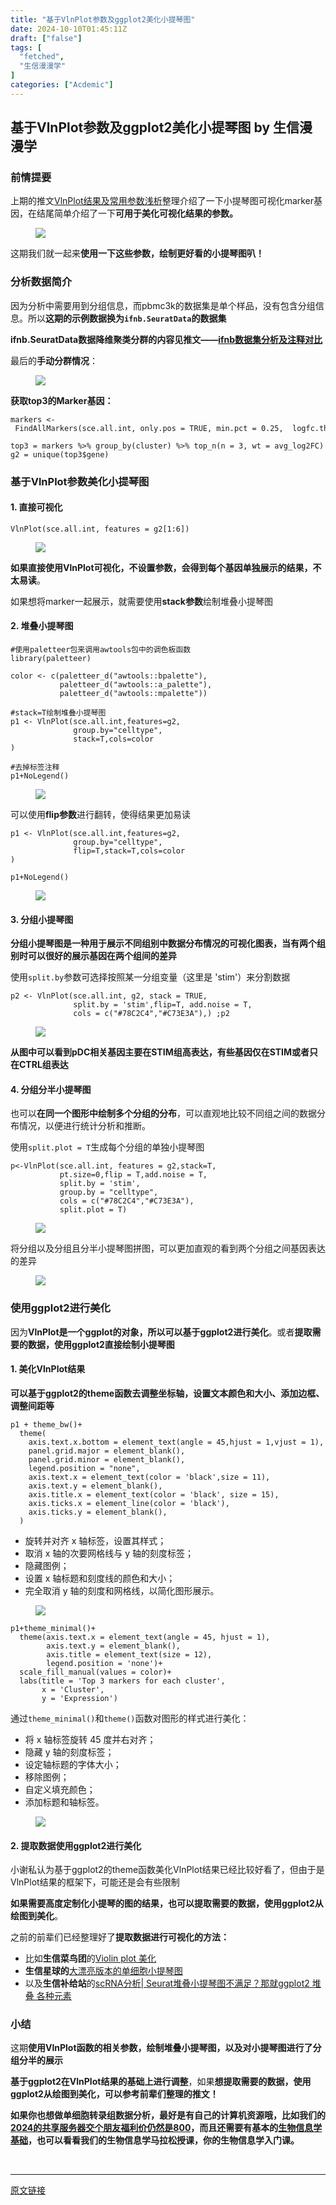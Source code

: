 ```yaml
---
title: "基于VlnPlot参数及ggplot2美化小提琴图"
date: 2024-10-10T01:45:11Z
draft: ["false"]
tags: [
  "fetched",
  "生信漫漫学"
]
categories: ["Acdemic"]
---
```

基于VlnPlot参数及ggplot2美化小提琴图 by 生信漫漫学
------
<div><section data-tool="mdnice编辑器" data-website="https://www.mdnice.com"><h3 data-tool="mdnice编辑器"><span></span><span></span><span>前情提要</span><span></span></h3><p data-tool="mdnice编辑器">上期的推文<a href="https://mp.weixin.qq.com/s?__biz=MzI1Njk4ODE0MQ==&amp;mid=2247525623&amp;idx=1&amp;sn=cfb7764955e18b4bcf7f936dc104bcc5&amp;scene=21#wechat_redirect" data-linktype="2">VlnPlot结果及常用参数浅析</a>整理介绍了一下小提琴图可视化marker基因，在结尾简单介绍了一下<strong>可用于美化可视化结果的参数。</strong></p><figure data-tool="mdnice编辑器"><img data-imgfileid="100042043" data-ratio="0.6785009861932939" data-src="https://mmbiz.qpic.cn/mmbiz_png/siaia0BDGJdjS6MWiaf7GtOOayWkKCWj2jOdmia2vJn7fsW3Qf3vvtc80lvhhMZUAorUkIHuUZbcamWOeMBXOeSOzA/640?wx_fmt=png&amp;from=appmsg" data-type="png" data-w="1014" src="https://mmbiz.qpic.cn/mmbiz_png/siaia0BDGJdjS6MWiaf7GtOOayWkKCWj2jOdmia2vJn7fsW3Qf3vvtc80lvhhMZUAorUkIHuUZbcamWOeMBXOeSOzA/640?wx_fmt=png&amp;from=appmsg"></figure><p data-tool="mdnice编辑器">这期我们就一起来<strong>使用一下这些参数，绘制更好看的小提琴图叭！</strong></p><h3 data-tool="mdnice编辑器"><span></span><span></span><span>分析数据简介</span><span></span></h3><p data-tool="mdnice编辑器">因为分析中需要用到分组信息，而pbmc3k的数据集是单个样品，没有包含分组信息。所以<strong>这期的示例数据换为<code>ifnb.SeuratData</code>的数据集</strong></p><p data-tool="mdnice编辑器"><strong>ifnb.SeuratData数据降维聚类分群的内容见推文——<a href="https://mp.weixin.qq.com/s?__biz=MzkxOTI0Mjc3Mw==&amp;mid=2247489973&amp;idx=1&amp;sn=fa402ec5f9505ac297913553a8787cac&amp;scene=21#wechat_redirect" data-linktype="2">ifnb数据集分析及注释对比</a></strong></p><p data-tool="mdnice编辑器">最后的<strong>手动分群情况</strong>：</p><figure data-tool="mdnice编辑器"><img data-imgfileid="100042047" data-ratio="0.8023255813953488" data-src="https://mmbiz.qpic.cn/mmbiz_png/siaia0BDGJdjS6MWiaf7GtOOayWkKCWj2jOR4XfGm86GlIkKbfuRg8yhuPDHTSgYMcsbXRM5QejgTO54pTV78Izhg/640?wx_fmt=png&amp;from=appmsg" data-type="png" data-w="1032" src="https://mmbiz.qpic.cn/mmbiz_png/siaia0BDGJdjS6MWiaf7GtOOayWkKCWj2jOR4XfGm86GlIkKbfuRg8yhuPDHTSgYMcsbXRM5QejgTO54pTV78Izhg/640?wx_fmt=png&amp;from=appmsg"></figure><p data-tool="mdnice编辑器"><strong>获取top3的Marker基因：</strong></p><pre data-tool="mdnice编辑器"><span></span><code>markers &lt;- FindAllMarkers(sce.all.int, only.pos = TRUE, min.pct = 0.25,  logfc.threshold = 0.25, verbose = FALSE)<br><br>top3 = markers %&gt;% group_by(cluster) %&gt;% top_n(n = 3, wt = avg_log2FC)<br>g2 = unique(top3<span>$gene</span>)<br></code></pre><h3 data-tool="mdnice编辑器"><span></span><span></span><span>基于VlnPlot参数美化小提琴图</span><span></span></h3><h4 data-tool="mdnice编辑器"><span></span><span>1. 直接可视化</span><span></span></h4><pre data-tool="mdnice编辑器"><span></span><code>VlnPlot(sce.all.int, features = g2[1:6])<br></code></pre><figure data-tool="mdnice编辑器"><img data-imgfileid="100042046" data-ratio="0.9527777777777777" data-src="https://mmbiz.qpic.cn/mmbiz_png/siaia0BDGJdjS6MWiaf7GtOOayWkKCWj2jOX5R8KYVWz2MWmqE2s2WQWVNib1GibKkQjGXl4kPGMl6IFSicJm48dfmtw/640?wx_fmt=png&amp;from=appmsg" data-type="png" data-w="1080" src="https://mmbiz.qpic.cn/mmbiz_png/siaia0BDGJdjS6MWiaf7GtOOayWkKCWj2jOX5R8KYVWz2MWmqE2s2WQWVNib1GibKkQjGXl4kPGMl6IFSicJm48dfmtw/640?wx_fmt=png&amp;from=appmsg"></figure><p data-tool="mdnice编辑器"><strong>如果直接使用VlnPlot可视化，不设置参数，会得到每个基因单独展示的结果，不太易读</strong>。</p><p data-tool="mdnice编辑器">如果想将marker一起展示，就需要使用<strong>stack参数</strong>绘制堆叠小提琴图</p><h4 data-tool="mdnice编辑器"><span></span><span>2. 堆叠小提琴图</span><span></span></h4><pre data-tool="mdnice编辑器"><span></span><code><span>#使用paletteer包来调用awtools包中的调色板函数</span><br>library(paletteer)<br><br>color &lt;- c(paletteer_d(<span>"awtools::bpalette"</span>),<br>           paletteer_d(<span>"awtools::a_palette"</span>),<br>           paletteer_d(<span>"awtools::mpalette"</span>))<br><br><span>#stack=T绘制堆叠小提琴图</span><br>p1 &lt;- VlnPlot(sce.all.int,features=g2,<br>              group.by=<span>"celltype"</span>,<br>              stack=T,cols=color<br>)<br><br><span>#去掉标签注释</span><br>p1+NoLegend()<br></code></pre><figure data-tool="mdnice编辑器"><img data-imgfileid="100042045" data-ratio="0.9268518518518518" data-src="https://mmbiz.qpic.cn/mmbiz_png/siaia0BDGJdjS6MWiaf7GtOOayWkKCWj2jOwutyPePybAMrDqVGkeBia4Zlsibfcr6GicFklickFhzcw5Lc0icR5ARfLfg/640?wx_fmt=png&amp;from=appmsg" data-type="png" data-w="1080" src="https://mmbiz.qpic.cn/mmbiz_png/siaia0BDGJdjS6MWiaf7GtOOayWkKCWj2jOwutyPePybAMrDqVGkeBia4Zlsibfcr6GicFklickFhzcw5Lc0icR5ARfLfg/640?wx_fmt=png&amp;from=appmsg"></figure><p data-tool="mdnice编辑器">可以使用<strong>flip参数</strong>进行翻转，使得结果更加易读</p><pre data-tool="mdnice编辑器"><span></span><code>p1 &lt;- VlnPlot(sce.all.int,features=g2,<br>              group.by=<span>"celltype"</span>,<br>              flip=T,stack=T,cols=color<br>)<br><br>p1+NoLegend()<br></code></pre><figure data-tool="mdnice编辑器"><img data-imgfileid="100042044" data-ratio="0.899074074074074" data-src="https://mmbiz.qpic.cn/mmbiz_png/siaia0BDGJdjS6MWiaf7GtOOayWkKCWj2jOWeOpov43BNl0YiaG0aDIIGSHCk6FbP8c74SoaXjicPVqbVX0tC6kfkBg/640?wx_fmt=png&amp;from=appmsg" data-type="png" data-w="1080" src="https://mmbiz.qpic.cn/mmbiz_png/siaia0BDGJdjS6MWiaf7GtOOayWkKCWj2jOWeOpov43BNl0YiaG0aDIIGSHCk6FbP8c74SoaXjicPVqbVX0tC6kfkBg/640?wx_fmt=png&amp;from=appmsg"></figure><h4 data-tool="mdnice编辑器"><span></span><span>3. 分组小提琴图</span><span></span></h4><p data-tool="mdnice编辑器"><strong>分组小提琴图是一种用于展示不同组别中数据分布情况的可视化图表，当有两个组别时可以很好的展示基因在两个组间的差异</strong></p><p data-tool="mdnice编辑器">使用<code>split.by</code>参数可选择按照某一分组变量（这里是 'stim'）来分割数据</p><pre data-tool="mdnice编辑器"><span></span><code>p2 &lt;- VlnPlot(sce.all.int, g2, stack = TRUE,<br>              split.by = <span>'stim'</span>,flip=T, add.noise = T,<br>              cols = c(<span>"#78C2C4"</span>,<span>"#C73E3A"</span>),) ;p2<br></code></pre><figure data-tool="mdnice编辑器"><img data-imgfileid="100042052" data-ratio="0.8407407407407408" data-src="https://mmbiz.qpic.cn/mmbiz_png/siaia0BDGJdjS6MWiaf7GtOOayWkKCWj2jOa7YwiamS3615b30Eh87uPR3f7XpobOicOFcCCd4EkJyIvGXZiaLcLaZPQ/640?wx_fmt=png&amp;from=appmsg" data-type="png" data-w="1080" src="https://mmbiz.qpic.cn/mmbiz_png/siaia0BDGJdjS6MWiaf7GtOOayWkKCWj2jOa7YwiamS3615b30Eh87uPR3f7XpobOicOFcCCd4EkJyIvGXZiaLcLaZPQ/640?wx_fmt=png&amp;from=appmsg"></figure><p data-tool="mdnice编辑器"><strong>从图中可以看到pDC相关基因主要在STIM组高表达，有些基因仅在STIM或者只在CTRL组表达</strong></p><h4 data-tool="mdnice编辑器"><span></span><span>4. 分组分半小提琴图</span><span></span></h4><p data-tool="mdnice编辑器">也可以<strong>在同一个图形中绘制多个分组的分布</strong>，可以直观地比较不同组之间的数据分布情况，以便进行统计分析和推断。</p><p data-tool="mdnice编辑器">使用<code>split.plot = T</code>生成每个分组的单独小提琴图</p><pre data-tool="mdnice编辑器"><span></span><code>p&lt;-VlnPlot(sce.all.int, features = g2,stack=T,<br>           pt.size=0,flip = T,add.noise = T,<br>           split.by = <span>'stim'</span>,<br>           group.by = <span>"celltype"</span>,<br>           cols = c(<span>"#78C2C4"</span>,<span>"#C73E3A"</span>),<br>           split.plot = T)<br></code></pre><figure data-tool="mdnice编辑器"><img data-imgfileid="100042049" data-ratio="0.8111111111111111" data-src="https://mmbiz.qpic.cn/mmbiz_png/siaia0BDGJdjS6MWiaf7GtOOayWkKCWj2jOYcYyCicvENNGez1NTib4YTuibnCfxoskRyQX7DEXWFtg1lj0sK6icY8Zjg/640?wx_fmt=png&amp;from=appmsg" data-type="png" data-w="1080" src="https://mmbiz.qpic.cn/mmbiz_png/siaia0BDGJdjS6MWiaf7GtOOayWkKCWj2jOYcYyCicvENNGez1NTib4YTuibnCfxoskRyQX7DEXWFtg1lj0sK6icY8Zjg/640?wx_fmt=png&amp;from=appmsg"></figure><p data-tool="mdnice编辑器">将分组以及分组且分半小提琴图拼图，可以更加直观的看到两个分组之间基因表达的差异</p><figure data-tool="mdnice编辑器"><img data-imgfileid="100042048" data-ratio="0.7027777777777777" data-src="https://mmbiz.qpic.cn/mmbiz_png/siaia0BDGJdjS6MWiaf7GtOOayWkKCWj2jOlufJkF20Rqic4vx2LNJYD0ek10Q2tzCElSu8PcllJnicAOibe3a953uwg/640?wx_fmt=png&amp;from=appmsg" data-type="png" data-w="1080" src="https://mmbiz.qpic.cn/mmbiz_png/siaia0BDGJdjS6MWiaf7GtOOayWkKCWj2jOlufJkF20Rqic4vx2LNJYD0ek10Q2tzCElSu8PcllJnicAOibe3a953uwg/640?wx_fmt=png&amp;from=appmsg"></figure><h3 data-tool="mdnice编辑器"><span></span><span></span><span>使用ggplot2进行美化</span><span></span></h3><p data-tool="mdnice编辑器">因为<strong>VlnPlot是一个ggplot的对象，所以可以基于ggplot2进行美化</strong>。或者<strong>提取需要的数据，使用ggplot2直接绘制小提琴图</strong></p><h4 data-tool="mdnice编辑器"><span></span><span>1. 美化VlnPlot结果</span><span></span></h4><p data-tool="mdnice编辑器"><strong>可以基于ggplot2的theme函数去调整坐标轴，设置文本颜色和大小、添加边框、调整间距等</strong></p><pre data-tool="mdnice编辑器"><span></span><code>p1 + theme_bw()+<br>  theme(<br>    axis.text.x.bottom = element_text(angle = 45,hjust = 1,vjust = 1),<br>    panel.grid.major = element_blank(),<br>    panel.grid.minor = element_blank(),<br>    legend.position = <span>"none"</span>,<br>    axis.text.x = element_text(color = <span>'black'</span>,size = 11),<br>    axis.text.y = element_blank(),<br>    axis.title.x = element_text(color = <span>'black'</span>, size = 15),<br>    axis.ticks.x = element_line(color = <span>'black'</span>),<br>    axis.ticks.y = element_blank(),<br>  )<br></code></pre><ul data-tool="mdnice编辑器"><li><section>旋转并对齐 x 轴标签，设置其样式；</section></li><li><section>取消 x 轴的次要网格线与 y 轴的刻度标签；</section></li><li><section>隐藏图例；</section></li><li><section>设置 x 轴标题和刻度线的颜色和大小；</section></li><li><section>完全取消 y 轴的刻度和网格线，以简化图形展示。</section></li></ul><figure data-tool="mdnice编辑器"><img data-imgfileid="100042051" data-ratio="0.8287037037037037" data-src="https://mmbiz.qpic.cn/mmbiz_png/siaia0BDGJdjS6MWiaf7GtOOayWkKCWj2jOs8ZzvNek9fFh9rOqag2y6yicQyPwUYAoGmib6Avf20KX5UuTxDUjHIPw/640?wx_fmt=png&amp;from=appmsg" data-type="png" data-w="1080" src="https://mmbiz.qpic.cn/mmbiz_png/siaia0BDGJdjS6MWiaf7GtOOayWkKCWj2jOs8ZzvNek9fFh9rOqag2y6yicQyPwUYAoGmib6Avf20KX5UuTxDUjHIPw/640?wx_fmt=png&amp;from=appmsg"></figure><pre data-tool="mdnice编辑器"><span></span><code>p1+theme_minimal()+<br>  theme(axis.text.x = element_text(angle = 45, hjust = 1),<br>        axis.text.y = element_blank(),<br>        axis.title = element_text(size = 12),<br>        legend.position = <span>'none'</span>)+<br>  scale_fill_manual(values = color)+<br>  labs(title = <span>'Top 3 markers for each cluster'</span>,<br>       x = <span>'Cluster'</span>,<br>       y = <span>'Expression'</span>)<br></code></pre><p data-tool="mdnice编辑器">通过<code>theme_minimal()</code>和<code>theme()</code>函数对图形的样式进行美化：</p><ul data-tool="mdnice编辑器"><li><section>将 x 轴标签旋转 45 度并右对齐；</section></li><li><section>隐藏 y 轴的刻度标签；</section></li><li><section>设定轴标题的字体大小；</section></li><li><section>移除图例；</section></li><li><section>自定义填充颜色；</section></li><li><section>添加标题和轴标签。</section></li></ul><figure data-tool="mdnice编辑器"><img data-imgfileid="100042050" data-ratio="0.7861111111111111" data-src="https://mmbiz.qpic.cn/mmbiz_png/siaia0BDGJdjS6MWiaf7GtOOayWkKCWj2jOQ2cvmIA3FUHBEjoAawoVDLpy65EqiaEOgTDO1eG1Rkibvy4N5BZwIvJQ/640?wx_fmt=png&amp;from=appmsg" data-type="png" data-w="1080" src="https://mmbiz.qpic.cn/mmbiz_png/siaia0BDGJdjS6MWiaf7GtOOayWkKCWj2jOQ2cvmIA3FUHBEjoAawoVDLpy65EqiaEOgTDO1eG1Rkibvy4N5BZwIvJQ/640?wx_fmt=png&amp;from=appmsg"></figure><h4 data-tool="mdnice编辑器"><span></span><span>2. 提取数据使用ggplot2进行美化</span><span></span></h4><p data-tool="mdnice编辑器">小谢私认为基于ggplot2的theme函数美化VlnPlot结果已经比较好看了，但由于是VlnPlot结果的框架下，可能还是会有些限制</p><p data-tool="mdnice编辑器"><strong>如果需要高度定制化小提琴的图的结果，也可以提取需要的数据，使用ggplot2从绘图到美化</strong>。</p><p data-tool="mdnice编辑器">之前的前辈们已经整理好了<strong>提取数据进行可视化的方法：</strong></p><ul data-tool="mdnice编辑器"><li><section>比如<strong>生信菜鸟团</strong>的<a href="https://mp.weixin.qq.com/s?__biz=MzUzMTEwODk0Ng==&amp;mid=2247513053&amp;idx=1&amp;sn=319a7fe5ca9a50a1aefa42408dcf5c36&amp;scene=21#wechat_redirect" data-linktype="2">Violin plot 美化</a></section></li><li><section><strong>生信星球的</strong><a href="https://mp.weixin.qq.com/s?__biz=MzU4NjU4ODQ2MQ==&amp;mid=2247493374&amp;idx=1&amp;sn=cd3a7dc55faaef1919fb4b667dedb26d&amp;scene=21#wechat_redirect" data-linktype="2">大漂亮版本的单细胞小提琴图</a></section></li><li><section>以及<strong>生信补给站</strong>的<a href="https://mp.weixin.qq.com/s?__biz=MzIyNDI1MzgzOQ==&amp;mid=2650401031&amp;idx=1&amp;sn=e0a826476b1054b439831e321cbf88f8&amp;scene=21#wechat_redirect" data-linktype="2">scRNA分析| Seurat堆叠小提琴图不满足？那就ggplot2 堆叠 各种元素</a></section></li></ul><h3 data-tool="mdnice编辑器"><span></span><span></span><span>小结</span><span></span></h3><p data-tool="mdnice编辑器">这期<strong>使用VlnPlot函数的相关参数，绘制堆叠小提琴图，以及对小提琴图进行了分组分半的展示</strong></p><p data-tool="mdnice编辑器"><strong>基于ggplot2在VlnPlot结果的基础上进行调整</strong>，如果<strong>想提取需要的数据，使用ggplot2从绘图到美化，可以参考前辈们整理的推文！</strong></p><p data-tool="mdnice编辑器"><strong>如果你也想做单细胞转录组数据分析，最好是有自己的计算机资源哦，比如我们的<a href="https://mp.weixin.qq.com/s?__biz=MzAxMDkxODM1Ng==&amp;mid=2247528363&amp;idx=1&amp;sn=5e02f3e9b2e148191e23ebc2c0d780e7&amp;scene=21#wechat_redirect" data-linktype="2">2024的共享服务器交个朋友福利价仍然是800</a>，而且还需要有基本的<a target="_blank" href="https://mp.weixin.qq.com/s?__biz=MzAxMDkxODM1Ng==&amp;mid=2247533791&amp;idx=1&amp;sn=ff5e109daa321a13ba17f7ce1fabc799&amp;scene=21#wechat_redirect" textvalue="生物信‍息学基础" linktype="text" imgurl="" imgdata="null" tab="innerlink" data-linktype="2">生物信息学基础</a>，也可以看看我们的生物信息学马拉松授课，你的生物信息学入门课。</strong></p></section><p><br></p><p><mp-style-type data-value="3"></mp-style-type></p></div>  
<hr>
<a href="https://mp.weixin.qq.com/s/G9-57qokEalEmG4CP_1XzA",target="_blank" rel="noopener noreferrer">原文链接</a>
